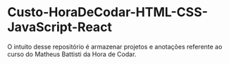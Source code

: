 # Custo-HoraDeCodar-HTML-CSS-JavaScript-React
O intuito desse repositório é armazenar projetos e anotações referente ao curso do Matheus Battisti da Hora de Codar.
